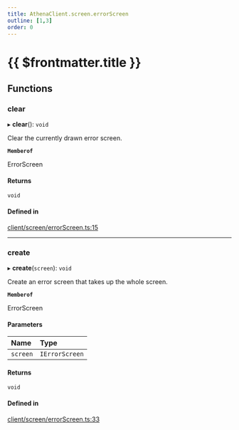 ```yaml
---
title: AthenaClient.screen.errorScreen
outline: [1,3]
order: 0
---
```


# {{ $frontmatter.title }}


## Functions

### clear

▸ **clear**(): `void`

Clear the currently drawn error screen.

**`Memberof`**

ErrorScreen

#### Returns

`void`

#### Defined in

[client/screen/errorScreen.ts:15](https://github.com/Stuyk/altv-athena/blob/552012ca4/src/core/client/screen/errorScreen.ts#L15)

___

### create

▸ **create**(`screen`): `void`

Create an error screen that takes up the whole screen.

**`Memberof`**

ErrorScreen

#### Parameters

| Name | Type |
| :------ | :------ |
| `screen` | `IErrorScreen` |

#### Returns

`void`

#### Defined in

[client/screen/errorScreen.ts:33](https://github.com/Stuyk/altv-athena/blob/552012ca4/src/core/client/screen/errorScreen.ts#L33)
